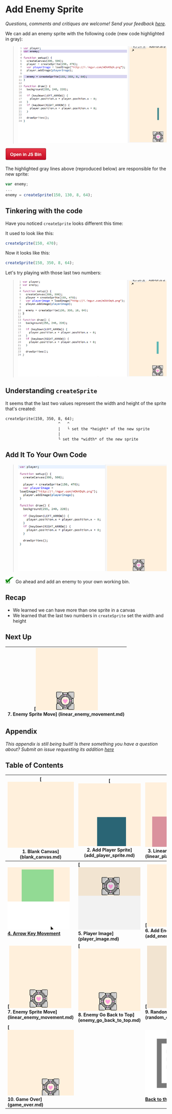 # Add Enemy Sprite

_Questions, comments and critiques are welcome! Send your feedback
[here](https://docs.google.com/forms/d/1IxbiDtyP-UOx3hRGu3o2I-iVll95xQ6I_pW8JS3TZ2k/viewform?entry.1677546962=Adding+an+enemy+sprite+to+the+bullet+dodging+game)._

We can add an enemy sprite with the following code (new code highlighted in
gray):

> ![](img/t6_js_bin.png)

[![](img/open_in_js_bin.png)](http://jsbin.com/qiyuno/46/edit?js,output)

The highlighted gray lines above (reproduced below) are responsible for the
new sprite:

```js
var enemy;
...
enemy = createSprite(150, 130, 8, 64);
```

## Tinkering with the code

Have you noticed `createSprite` looks different this time:

It used to look like this:

```js
createSprite(150, 470);
```

Now it looks like this:

```js
createSprite(150, 350, 8, 64);
```

Let's try playing with those last two numbers:

> ![](img/t6_tinker_enemy_size.gif)

## Understanding `createSprite`

It seems that the last two values represent the width and height of the
sprite that's created:

```
createSprite(150, 350, 8, 64);
                       ^   ^
                       |   └ set the *height* of the new sprite
                       |
                       └ set the *width* of the new sprite
```

## Add It To Your Own Code

> ![](img/t6_add_code.gif)

![](img/checkmark.png) Go ahead and add an enemy to your own working bin.

## Recap

- We learned we can have more than one sprite in a canvas
- We learned that the last two numbers in `createSprite` set the width and
  height

## Next Up

| **[![](img/sq_7_linear_enemy_movement.gif) <br> 7.  Enemy Sprite Move] (linear_enemy_movement.md)** |
| --------------------------------------------------------------------------------------------------- |

## Appendix

_This appendix is still being built! Is there something you have a question
about? Submit an issue requesting its addition
[here](https://github.com/hackedu/hackedu/issues)_

## Table of Contents

| **[![](img/sq_1_blank_canvas.png)          <br> 1.  Blank Canvas]      (blank_canvas.md)**          | **[![](img/sq_2_add_player_sprite.png)    <br> 2. Add Player Sprite]    (add_player_sprite.md)**    | **[![](img/sq_3_linear_player_movement.gif)  <br> 3. Linear Player Movement] (linear_player_movement.md)** |
| --------------------------------------------------------------------------------------------------- | --------------------------------------------------------------------------------------------------- | ---------------------------------------------------------------------------------------------------------- |
| **[![](img/sq_4_arrow_key_movement.gif)    <br> 4.  Arrow Key Movement](arrow_key_movement.md)**    | **[![](img/sq_5_player_image.gif)         <br> 5. Player Image]         (player_image.md)**         | **[![](img/sq_6_add_enemy_sprite.gif)        <br> 6. Add Enemy Sprite]       (add_enemy_sprite.md)**       |
| **[![](img/sq_7_linear_enemy_movement.gif) <br> 7.  Enemy Sprite Move] (linear_enemy_movement.md)** | **[![](img/sq_8_enemy_go_back_to_top.gif) <br> 8. Enemy Go Back to Top] (enemy_go_back_to_top.md)** | **[![](img/sq_9_random_enemy_position.gif)   <br> 9. Random Enemy Position]  (random_enemy_position.md)**  |
| **[![](img/sq_10_game_over.gif)            <br> 10. Game Over]         (game_over.md)**             |                                                                                                     | **[![](img/readme.png) <br> Back to the README.md](README.md)**                                            |

